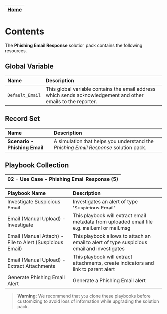 | [Home](https://github.com/fortinet-fortisoar/solution-pack-phishing-email-response/blob/develop/README.md) |
|--------------------------------------------|

# Contents

The **Phishing Email Response** solution pack contains the following resources.

## Global Variable

|**Name**|**Description**|
| :- | :- |
|`Default_Email`| This global variable contains the email address which sends acknowledgement and other emails to the reporter. |

## Record Set

|**Name**|**Description**|
| :- | :- |
|**Scenario - Phishing Email**| A simulation that helps you understand the *Phishing Email Response* solution pack.|

## Playbook Collection

|02 - Use Case - Phishing Email Response (5) |
| :- |

**Playbook Name**|**Description**|
| :- | :- |
|Investigate Suspicious Email|Investigates an alert of type 'Suspicious Email'|
|Email (Manual Upload) - Investigate|This playbook will extract email metadata from uploaded email file e.g. mail.eml or mail.msg|
|Email (Manual Attach) - File to Alert (Suspicious Email)|This playbook allows to attach an email to alert of type suspicious email and investigates|
|Email (Manual Upload) - Extract Attachments|This playbook will extract attachments, create indicators and link to parent alert|
|Generate Phishing Email Alert|Generate a Phishing Email alert|

>**Warning:** We recommend that you clone these playbooks before customizing to avoid loss of information while upgrading the solution pack.
